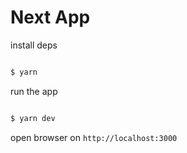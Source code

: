 # Next App

install deps

```sh

$ yarn

```

run the app

```sh

$ yarn dev

```

open browser on `http://localhost:3000`
